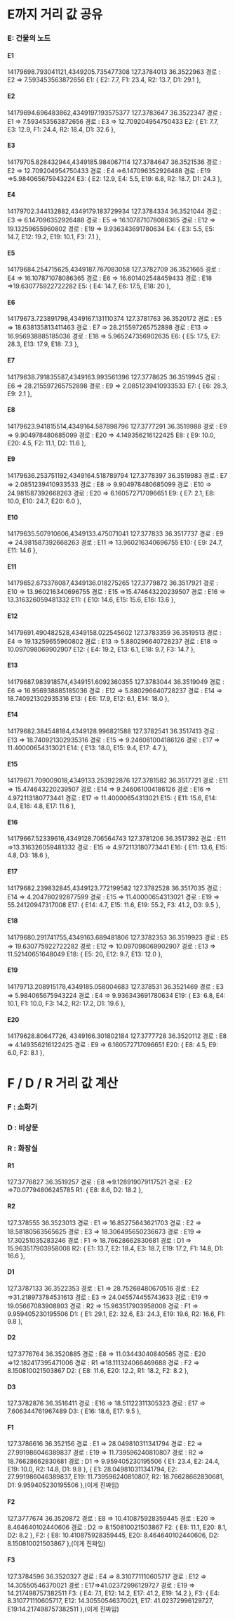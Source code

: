 # E까지 거리 값 공유 #
### E: 건물의 노드 ###

#### E1 #### 
14179698.793041121,4349205.735477308
127.3784013 36.3522963
경로 : E2 => 7.593453563872656
 E1: { E2: 7.7, F1: 23.4, R2: 13.7, D1: 29.1 },


#### E2 ####
14179694.696483862,4349197.193575377
127.3783647 36.3522347
경로 : E1 => 7.593453563872656
경로 : E3 => 12.709204954750433
	E2: { E1: 7.7, E3: 12.9, F1: 24.4, R2: 18.4, D1: 32.6 },


#### E3 ####
14179705.828432944,4349185.984067114
127.3784647 36.3521536
경로 : E2 => 12.709204954750433
경로 : E4 =>6.147096352926488
경로 : E19 =>5.984065675943224
  E3: { E2: 12.9, E4: 5.5, E19: 6.8, R2: 18.7, D1: 24.3 },


#### E4 ####
14179702.344132882,4349179.183729934
127.3784334 36.3521044
경로 : E3 => 6.147096352926488
경로 : E5 => 16.107871078086365
경로 : E12 => 19.13259655960802
경로 : E19 => 9.936343691780634
  E4: { E3: 5.5, E5: 14.7, E12: 19.2, E19: 10.1, F3: 7.1 },


#### E5 ####
14179684.254715625,4349187.767083058
127.3782709 36.3521665
경로 : E4 => 16.107871078086365
경로 : E6 => 16.601402548459433
경로 : E18 =>19.630775922722282
 E5: { E4: 14.7, E6: 17.5, E18: 20 },


#### E6 ####
14179673.723891798,4349167.131110374
127.3781763 36.3520172
경로 : E5 => 18.638135813411463
경로 : E7 => 28.215597265752898
경로 : E13 => 16.956938885185036
경로 : E18 => 5.965247356902635
 E6: { E5: 17.5, E7: 28.3, E13: 17.9, E18: 7.3 },


#### E7 ####
14179638.791835587,4349163.993561396
127.3778625 36.3519945
경로 : E6 => 28.215597265752898
경로 : E9 => 2.0851239410933533
  E7: { E6: 28.3, E9: 2.1 },


#### E8 ####
14179623.941815514,4349164.587898796
127.3777291 36.3519988
경로 : E9 => 9.904978480685099
경로 : E20 => 4.149356216122425
 E8: { E9: 10.0, E20: 4.5, F2: 11.1, D2: 11.6 },


#### E9 ####
14179636.253751192,4349164.518789794
127.3778397 36.3519983
경로 : E7 => 2.0851239410933533
경로 : E8 => 9.904978480685099
경로 : E10 => 24.981587392668263
경로 : E20 => 6.160572717096651
 E9: { E7: 2.1, E8: 10.0, E10: 24.7, E20: 6.0 },


#### E10 ####
14179635.507910606,4349133.475071041
127.377833 36.3517737
경로 : E9 => 24.981587392668263
경로 : E11 => 13.960216340696755
  E10: { E9: 24.7, E11: 14.6 },


#### E11 ####
14179652.673376087,4349136.018275265
127.3779872 36.3517921
경로 : E10 => 13.960216340696755
경로 : E15 =>15.474643220239507
경로 : E16 => 13.316326059481332
 E11: { E10: 14.6, E15: 15.6, E16: 13.6 },


#### E12 ####
14179691.490482528,4349158.022545602
127.3783359 36.3519513
경로 : E4 => 19.13259655960802
경로 : E13 => 5.880296640728237
경로 : E18 => 10.097098069902907
 E12: { E4: 19.2, E13: 6.1, E18: 9.7, F3: 14.7 },


#### E13 ####
14179687.983918574,4349151.6092360355
127.3783044 36.3519049
경로 : E6 => 16.956938885185036
경로 : E12 => 5.880296640728237
경로 : E14 => 18.740921302935316
  E13: { E6: 17.9, E12: 6.1, E14: 18.0 },


#### E14 ####
14179682.384548184,4349128.996821588
127.3782541 36.3517413
경로 : E13 => 18.740921302935316
경로 : E15 => 9.246061004186126
경로 : E17 => 11.40000654313021 
  E14: { E13: 18.0, E15: 9.4, E17: 4.7 },


#### E15 ####
14179671.709009018,4349133.253922876
127.3781582 36.3517721
경로 : E11 => 15.474643220239507
경로 : E14 => 9.246061004186126
경로 : E16 => 4.972113180773441
경로 : E17 => 11.40000654313021
 E15: { E11: 15.6, E14: 9.4, E16: 4.8, E17: 11.6 },


#### E16 ####
14179667.52339616,4349128.706564743
127.3781206 36.3517392
경로 : E11 =>13.316326059481332
경로 : E15 => 4.972113180773441
	E16: { E11: 13.6, E15: 4.8, D3: 18.6 },


#### E17 ####
14179682.239832845,4349123.772199582
127.3782528 36.3517035
경로 : E14 => 4.204780292877599
경로 : E15 => 11.40000654313021
경로 : E19 => 55.24120947317008
 	E17: { E14: 4.7, E15: 11.6, E19: 55.2, F3: 41.2, D3: 9.5 },


#### E18 ####
14179680.291741755,4349163.689481806
127.3782353 36.3519923
경로 : E5 => 19.630775922722282
경로 : E12 => 10.097098069902907
경로 : E13 => 11.52140651648049
  E18: { E5: 20, E12: 9.7, E13: 12.0 },


#### E19 ####
14179713.208915178,4349185.058004683
127.378531 36.3521469
경로 : E3 => 5.984065675943224
경로 : E4 => 9.936343691780634
	E19: { E3: 6.8, E4: 10.1, F1: 10.0, F3: 14.2, R2: 17.2, D1: 19.6 },
 

#### E20 ####
14179628.80647726, 4349166.301802184
127.3777728 36.3520112
경로 : E8 => 4.149356216122425
경로 : E9 => 6.160572717096651
 E20: { E8: 4.5, E9: 6.0, F2: 8.1 },





# F / D / R 거리 값 계산 # 
### F : 소화기 ###
### D : 비상문 ###
### R : 화장실 ###

#### R1 ####
127.3776827 36.3519257
경로 : E8 =>9.128919079117521
경로 : E2 =>70.07794806245785
R1: { E8: 8.6, D2: 18.2 },


#### R2 ####
127.378555 36.3523013
경로 : E1 => 16.85275643621703
경로 : E2 => 18.58180563565625
경로 : E3 => 18.306495650236673
경로 : E19 => 17.30251035283246
경로 : F1 => 18.76628662830681
경로 : D1 => 15.963517903958008
  R2: { E1: 13.7, E2: 18.4, E3: 18.7, E19: 17.2, F1: 14.8, D1: 16.6 },


#### D1 ####
127.3787133 36.3522353
경로 : E1 => 28.75268480670516
경로 : E2 =>31.218973784531613
경로 : E3 => 24.045574455743633
경로 : E19 => 19.05667083908803
경로 : R2 => 15.963517903958008
경로 : F1 => 9.959405230195506
  D1: { E1: 29.1, E2: 32.6, E3: 24.3, E19: 19.6, R2: 16.6, F1: 9.8 },


#### D2 ####
127.3776764 36.3520885
경로 : E8 => 11.03443040840565
경로 : E20 =>12.182417395471006
경로 : R1 =>18.111324066469688
경로 : F2 => 8.150810021503867
  D2: { E8: 11.6, E20: 12.2, R1: 18.2, F2: 8.2 },

#### D3 ####
127.3782876 36.3516411
경로 : E16 => 18.51122311305323
경로 : E17 => 7.606344761967489
	D3: { E16: 18.6, E17: 9.5 },


#### F1 #### 
127.3786616 36.352156
경로 : E1 => 28.049810311341794
경로 : E2 => 27.991986046389837
경로 : E19 => 11.739596240810807
경로 : R2 => 18.76628662830681
경로 : D1 => 9.959405230195506
{ E1: 23.4, E2: 24.4, E19: 10.0, R2: 14.8, D1: 9.8 },
{ E1: 28.049810311341794, E2: 27.991986046389837, E19: 11.739596240810807, R2: 18.76628662830681, D1: 9.959405230195506 },(이게 진짜임)


#### F2 ####
127.3777674 36.3520872
경로 : E8 => 10.410875928359445
경로 : E20 => 8.464640102440606
경로 : D2 => 8.150810021503867
 F2: { E8: 11.1, E20: 8.1, D2: 8.2 },
 F2: { E8: 10.410875928359445, E20: 8.464640102440606, D2: 8.150810021503867 },(이게 진짜임)


#### F3 ####
127.3784596 36.3520327
경로 : E4 => 8.310771110605717
경로 : E12 => 14.30550546370021
경로 : E17=>41.02372996129727
경로 : E19 => 14.217498757382511
F3: { E4: 7.1, E12: 14.2, E17: 41.2, E19: 14.2 },
F3: { E4: 8.310771110605717, E12: 14.30550546370021, E17: 41.02372996129727, E19:14.217498757382511 },(이게 진짜임)


